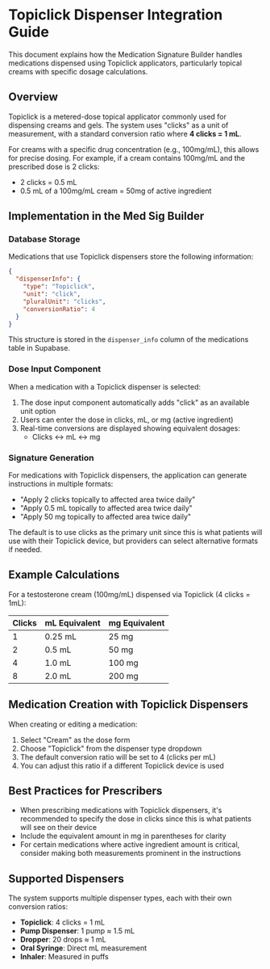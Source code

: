 # Topiclick Dispenser Integration Guide

This document explains how the Medication Signature Builder handles medications dispensed using Topiclick applicators, particularly topical creams with specific dosage calculations.

## Overview

Topiclick is a metered-dose topical applicator commonly used for dispensing creams and gels. The system uses "clicks" as a unit of measurement, with a standard conversion ratio where **4 clicks = 1 mL**.

For creams with a specific drug concentration (e.g., 100mg/mL), this allows for precise dosing. For example, if a cream contains 100mg/mL and the prescribed dose is 2 clicks:
- 2 clicks = 0.5 mL
- 0.5 mL of a 100mg/mL cream = 50mg of active ingredient

## Implementation in the Med Sig Builder

### Database Storage

Medications that use Topiclick dispensers store the following information:

```json
{
  "dispenserInfo": {
    "type": "Topiclick",
    "unit": "click",
    "pluralUnit": "clicks",
    "conversionRatio": 4
  }
}
```

This structure is stored in the `dispenser_info` column of the medications table in Supabase.

### Dose Input Component

When a medication with a Topiclick dispenser is selected:

1. The dose input component automatically adds "click" as an available unit option
2. Users can enter the dose in clicks, mL, or mg (active ingredient)
3. Real-time conversions are displayed showing equivalent dosages:
   - Clicks ↔ mL ↔ mg

### Signature Generation

For medications with Topiclick dispensers, the application can generate instructions in multiple formats:

- "Apply 2 clicks topically to affected area twice daily"
- "Apply 0.5 mL topically to affected area twice daily"
- "Apply 50 mg topically to affected area twice daily"

The default is to use clicks as the primary unit since this is what patients will use with their Topiclick device, but providers can select alternative formats if needed.

## Example Calculations

For a testosterone cream (100mg/mL) dispensed via Topiclick (4 clicks = 1mL):

| Clicks | mL Equivalent | mg Equivalent |
|--------|---------------|---------------|
| 1      | 0.25 mL       | 25 mg         |
| 2      | 0.5 mL        | 50 mg         |
| 4      | 1.0 mL        | 100 mg        |
| 8      | 2.0 mL        | 200 mg        |

## Medication Creation with Topiclick Dispensers

When creating or editing a medication:

1. Select "Cream" as the dose form
2. Choose "Topiclick" from the dispenser type dropdown
3. The default conversion ratio will be set to 4 (clicks per mL)
4. You can adjust this ratio if a different Topiclick device is used

## Best Practices for Prescribers

- When prescribing medications with Topiclick dispensers, it's recommended to specify the dose in clicks since this is what patients will see on their device
- Include the equivalent amount in mg in parentheses for clarity
- For certain medications where active ingredient amount is critical, consider making both measurements prominent in the instructions

## Supported Dispensers

The system supports multiple dispenser types, each with their own conversion ratios:

- **Topiclick**: 4 clicks = 1 mL
- **Pump Dispenser**: 1 pump ≈ 1.5 mL  
- **Dropper**: 20 drops ≈ 1 mL
- **Oral Syringe**: Direct mL measurement
- **Inhaler**: Measured in puffs
